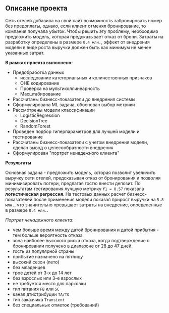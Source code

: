 ## Описание проекта

Сеть отелей добавила на свой сайт возможность забронировать номер без предоплаты, однако, если клиент отменял бронирование, то компания получала убыток.
Чтобы решить эту проблему, необходимо предложить модель, которая предсказывает отказ от брони. Затраты на разработку определены в размере `0.4 млн.`, эффект от внедрения модели в виде роста выручки должен быть как минимум не менее указанных затрат.

**В рамках проекта выполнено:**
- Предобработка данных 
    - исследование категориальных и количественных признаков
    - OHE кодирование
    - Проверка на мультиколлинеарность
    - Масштабирование
- Рассчитаны бизнесс-показатели до внедрения системы
- Сформулирована ML задача, обоснован выбор метрики
- Рассмотрены модели классификации
    * LogisticRegression
    * DecisionTree
    * RandomForest<br>
- Проведен подбор гиперпараметров для лучшей модели и тестирование
- Рассчитаны бизнесс-показатели с учетом внедрения модели, сделан вывод о целесообразности внедрения
- Сформулирован "портрет ненадежного клиента"

**Результаты**

Основная задача - предложить модель, которая позволит увеличить выручку сети отелей, предсказывая отказ от бронирования и позволяя минимизировать потери, предлагая гостю внести депозит. По результатам тестирования лучшую метрику `f1 = 0.57` показала **логистическая регрессия**. На тестовых данных расчет бизнесс-показателей после применения модели показал прирост выручки на `5.8 млн.`, что значительно превышает затраты на внедрение, определенные в размере `0.4 млн.`.

*Портрет ненадежного клиента*:
- чем больше время между датой бронирования и датой прибытия - тем больше вероятность отказа
- зона наиболее высокого риска отказа, когда подтверждение о бронировании получено в диапазоне от 28 до 47 дней.
- гость из популярной страны
- прибытие назначено на пятницу
- высокий сезон (лето)
- без младенцев
- трое детей от 3-х до 14 лет
- без взрослых или 3-е взрослых
- не требуется место для парковки
- тип питания `FB` или `SC`
- канал дтистрибуции `TA/TO`
- тип заказчика `Transient`
- без специальных отметок (требований)
